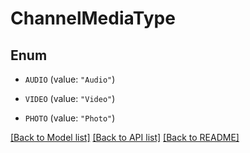 # ChannelMediaType

## Enum


* `AUDIO` (value: `"Audio"`)

* `VIDEO` (value: `"Video"`)

* `PHOTO` (value: `"Photo"`)


[[Back to Model list]](../README.md#documentation-for-models) [[Back to API list]](../README.md#documentation-for-api-endpoints) [[Back to README]](../README.md)


